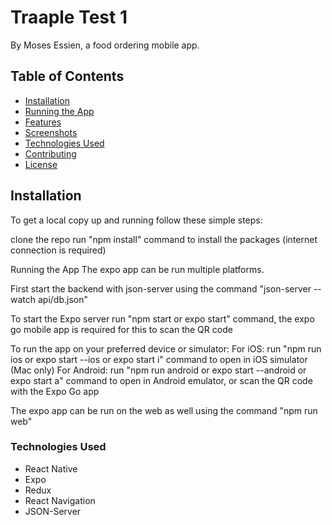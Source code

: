 # Traaple Test 1

By Moses Essien, a food ordering mobile app.

## Table of Contents

- [Installation](#installation)
- [Running the App](#running-the-app)
- [Features](#features)
- [Screenshots](#screenshots)
- [Technologies Used](#technologies-used)
- [Contributing](#contributing)
- [License](#license)

## Installation
To get a local copy up and running follow these simple steps:

clone the repo
run "npm install" command to install the packages (internet connection is required)

Running the App
The expo app can be run multiple platforms.

First start the backend with json-server using the command "json-server --watch api/db.json"

To start the Expo server run "npm start or expo start" command, the expo go mobile app is required for this to scan the QR code

To run the app on your preferred device or simulator:
For iOS: run "npm run ios or expo start --ios or expo start i" command to open in iOS simulator (Mac only)
For Android: run "npm run android or expo start --android or expo start a" command to open in Android emulator, or scan the QR code with the Expo Go app

The expo app can be run on the web as well using the command "npm run web"

### Technologies Used
- React Native
- Expo
- Redux
- React Navigation
- JSON-Server

